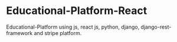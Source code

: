 # Educational-Platform-React


Educational-Platform using js, react js, python, django, django-rest-framework and stripe platform.
